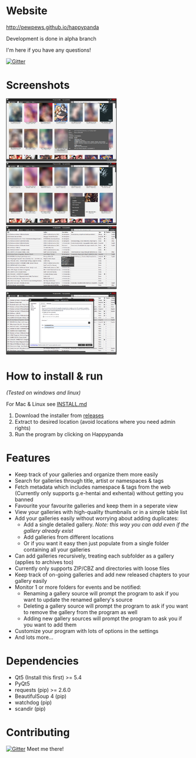 # Website
http://pewpews.github.io/happypanda

Development is done in alpha branch

I'm here if you have any questions!

[![Gitter](https://badges.gitter.im/Join%20Chat.svg)](https://gitter.im/Pewpews/happypanda?utm_source=badge&utm_medium=badge&utm_campaign=pr-badge&utm_content=badge)

# Screenshots
<img src="misc/screenshot1.png" width="300">
<img src="misc/screenshot2.png" width="300">
<img src="misc/screenshot3.png" width="300">
<img src="misc/screenshot4.png" width="300">

# How to install & run
*(Tested on windows and linux)*

For Mac & Linux see [INSTALL.md](INSTALL.md)

1. Download the installer from [releases](https://github.com/Pewpews/happypanda/releases)
2. Extract to desired location (avoid locations where you need admin rights)
3. Run the program by clicking on Happypanda

# Features
- Keep track of your galleries and organize them more easily
- Search for galleries through title, artist or namespaces & tags
- Fetch metadata which includes namespace & tags from the web (Currently only supports g.e-hentai and exhentai) without getting you banned
- Favourite your favourite galleries and keep them in a seperate view
- View your galleries with high-quality thumbnails or in a simple table list
- Add your galleries easily without worrying about adding duplicates:
	+ Add a single detailed gallery. *Note: this way you can add even if the gallery already exist*
	+ Add galleries from different locations
	+ Or if you want it easy then just populate from a single folder containing all your galleries
- Can add galleries recursively, treating each subfolder as a gallery (applies to archives too)
- Currently only supports ZIP/CBZ and directories with loose files
- Keep track of on-going galleries and add new released chapters to your gallery easily
- Monitor 1 or more folders for events and be notified:
	+ Renaming a gallery source  will prompt the program to ask if you want to update the renamed gallery's source
	+ Deleting a gallery source will prompt the program to ask if you want to remove the gallery from the program as well
	+ Adding new gallery sources will prompt the program to ask you if you want to add them
- Customize your program with lots of options in the settings
- And lots more...

# Dependencies
- Qt5 (Install this first) >= 5.4
- PyQt5
- requests (pip) >= 2.6.0
- BeautifulSoup 4 (pip)
- watchdog (pip)
- scandir (pip)

# Contributing
[![Gitter](https://badges.gitter.im/Join%20Chat.svg)](https://gitter.im/Pewpews/happypanda?utm_source=badge&utm_medium=badge&utm_campaign=pr-badge&utm_content=badge)
Meet me there!
